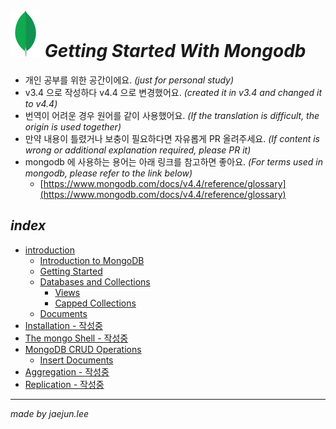# _![logo](./image/leaf.svg) Getting Started With Mongodb_ 
- 개인 공부를 위한 공간이에요. _(just for personal study)_
- v3.4 으로 작성하다 v4.4 으로 변경했어요. _(created it in v3.4 and changed it to v4.4)_
- 번역이 어려운 경우 원어를 같이 사용했어요. _(If the translation is difficult, the origin is used together)_
- 만약 내용이 틀렸거나 보충이 필요하다면 자유롭게 PR 올려주세요. _(If content is wrong or additional explanation required, please PR it)_
- mongodb 에 사용하는 용어는 아래 링크를 참고하면 좋아요. _(For terms used in mongodb, please refer to the link below)_
  - [https://www.mongodb.com/docs/v4.4/reference/glossary](https://www.mongodb.com/docs/v4.4/reference/glossary)

## _index_
- [introduction](https://github.com/jx2lee/getting-started-with-mongodb/tree/main/introduction)
  - [Introduction to MongoDB](https://github.com/jx2lee/getting-started-with-mongodb/tree/main/introduction/introduction-to-mongodb.md)
  - [Getting Started](https://github.com/jx2lee/getting-started-with-mongodb/tree/main/introduction/getting-started.md)
  - [Databases and Collections](https://github.com/jx2lee/getting-started-with-mongodb/tree/main/introduction/databases-and-collections/databases-and-collections.md)
    - [Views](https://github.com/jx2lee/getting-started-with-mongodb/tree/main/introduction/databases-and-collections/views.md)
    - [Capped Collections](https://github.com/jx2lee/getting-started-with-mongodb/tree/main/introduction/databases-and-collections/capped-collections.md)
  - [Documents](https://github.com/jx2lee/getting-started-with-mongodb/tree/main/introduction/documents.md)
- [Installation - 작성중]()
- [The mongo Shell - 작성중]()
- [MongoDB CRUD Operations](https://github.com/jx2lee/getting-started-with-mongodb/tree/main/mongodb-crud-operations/mongodb-crud-operations.md)
  - [Insert Documents](https://github.com/jx2lee/getting-started-with-mongodb/tree/main/mongodb-crud-operations/insert-documents.md)
- [Aggregation - 작성중]()
- [Replication - 작성중](https://github.com/jx2lee/getting-started-with-mongodb/tree/main/replication/replication.md)

---
_made by jaejun.lee_
